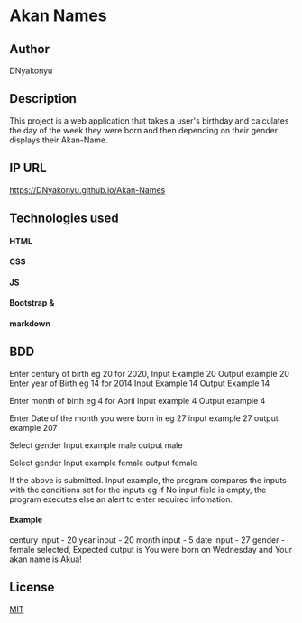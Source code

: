 # Akan Names


## Author

DNyakonyu

## Description

This project is a web application that takes a user's birthday and calculates the day of the week they were born and then depending on their gender displays their Akan-Name.


## IP URL

https://DNyakonyu.github.io/Akan-Names

## Technologies used

#### HTML
#### CSS
#### JS
#### Bootstrap &
#### markdown

## BDD

Enter century of birth eg 20 for 2020, Input Example 20 Output example 20
Enter year of Birth eg 14 for 2014 Input Example 14 Output Example 14

Enter month of birth eg 4 for April Input example 4 Output example 4

Enter Date of the month you were born in eg 27 input example 27 output example 207

Select gender Input example male output male

Select gender Input example female output female

If the above is submitted. Input example, the program compares the inputs with the conditions set for the inputs eg if No input field is empty, the program executes else an alert to enter required infomation.

#### Example

century input - 20
year input - 20
month input - 5
date input - 27
gender - female selected, Expected output is You were born on Wednesday and Your akan name is Akua!

## License
[MIT](https://choosealicense.com/licenses/mit/)
